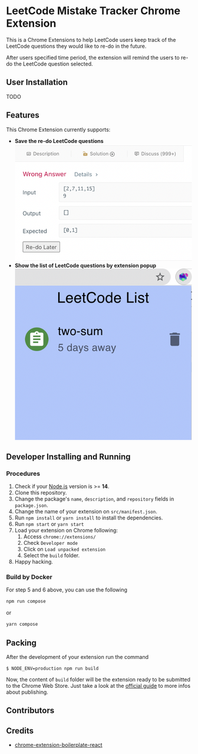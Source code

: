 # LeetCode Mistake Tracker Chrome Extension

This is a Chrome Extensions to help LeetCode users keep track of the LeetCode questions they would like to re-do in the future.

After users specified time period, the extension will remind the users to re-do the LeetCode question selected.

## User Installation

TODO

## Features

This Chrome Extension currently supports:

- **Save the re-do LeetCode questions**
![wrong_answers.png](/screenshots/wrong_answer.png?raw=true)
- **Show the list of LeetCode questions by extension popup**
![popup.png](/screenshots/popup.png?raw=true)


## Developer Installing and Running

### Procedures

1. Check if your [Node.js](https://nodejs.org/) version is >= **14**.
2. Clone this repository.
3. Change the package's `name`, `description`, and `repository` fields in `package.json`.
4. Change the name of your extension on `src/manifest.json`.
5. Run `npm install` or `yarn install` to install the dependencies.
6. Run `npm start` or `yarn start`
7. Load your extension on Chrome following:
   1. Access `chrome://extensions/`
   2. Check `Developer mode`
   3. Click on `Load unpacked extension`
   4. Select the `build` folder.
8. Happy hacking.

### Build by Docker
For step 5 and 6 above, you can use the following
```sh
npm run compose
```
or
```sh
yarn compose
```


## Packing

After the development of your extension run the command

```
$ NODE_ENV=production npm run build
```

Now, the content of `build` folder will be the extension ready to be submitted to the Chrome Web Store. Just take a look at the [official guide](https://developer.chrome.com/webstore/publish) to more infos about publishing.


## Contributors

<!-- readme: collaborators,contributors -start -->
<!-- readme: collaborators,contributors -end -->

## Credits

- [chrome-extension-boilerplate-react](https://github.com/lxieyang/chrome-extension-boilerplate-react)
